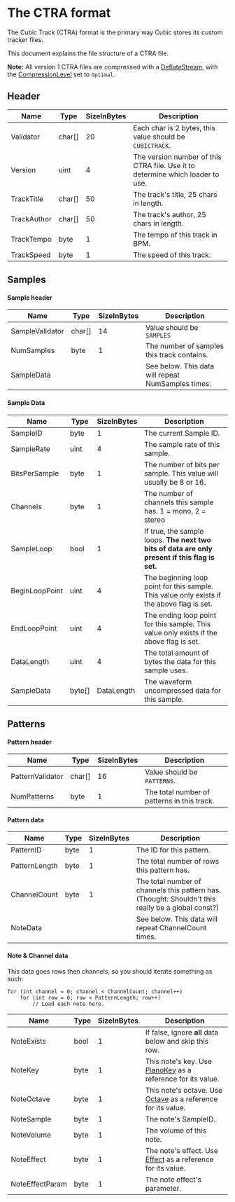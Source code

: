 # The CTRA format
The Cubic Track (CTRA) format is the primary way Cubic stores its custom tracker files.

This document explains the file structure of a CTRA file.

**Note:** All version 1 CTRA files are compressed with a [DeflateStream](https://docs.microsoft.com/en-us/dotnet/api/system.io.compression.deflatestream?view=net-6.0), with the [CompressionLevel](https://docs.microsoft.com/en-us/dotnet/api/system.io.compression.compressionlevel?view=net-6.0) set to `Optimal`.

## Header
| Name        | Type   | SizeInBytes | Description                                                                    |
|-------------|--------|-------------|--------------------------------------------------------------------------------|
| Validator   | char[] | 20          | Each char is 2 bytes, this value should be `CUBICTRACK`.                       |
| Version     | uint   | 4           | The version number of this CTRA file. Use it to determine which loader to use. |
| TrackTitle  | char[] | 50          | The track's title, 25 chars in length.                                         |
| TrackAuthor | char[] | 50          | The track's author, 25 chars in length.                                        |
| TrackTempo  | byte   | 1           | The tempo of this track in BPM.                                                |
| TrackSpeed  | byte   | 1           | The speed of this track.                                                       |

## Samples
#### Sample header
| Name            | Type   | SizeInBytes | Description                                        |
|-----------------|--------|-------------|----------------------------------------------------|
| SampleValidator | char[] | 14          | Value should be `SAMPLES`                          |
| NumSamples      | byte   | 1           | The number of samples this track contains.         |
| SampleData      |        |             | See below. This data will repeat NumSamples times. |

#### Sample Data
| Name           | Type   | SizeInBytes | Description                                                                                    |
|----------------|--------|-------------|------------------------------------------------------------------------------------------------|
| SampleID       | byte   | 1           | The current Sample ID.                                                                         |
| SampleRate     | uint   | 4           | The sample rate of this sample.                                                                |
| BitsPerSample  | byte   | 1           | The number of bits per sample. This value will usually be 8 or 16.                             |
| Channels       | byte   | 1           | The number of channels this sample has. 1 = mono, 2 = stereo                                   |
| SampleLoop     | bool   | 1           | If true, the sample loops. **The next two bits of data are only present if this flag is set.** |
| BeginLoopPoint | uint   | 4           | The beginning loop point for this sample. This value only exists if the above flag is set.     |
| EndLoopPoint   | uint   | 4           | The ending loop point for this sample. This value only exists if the above flag is set.        |
| DataLength     | uint   | 4           | The total amount of bytes the data for this sample uses.                                       |
| SampleData     | byte[] | DataLength  | The waveform uncompressed data for this sample.                                                |

## Patterns
#### Pattern header
| Name             | Type   | SizeInBytes | Description                                 |
|------------------|--------|-------------|---------------------------------------------|
| PatternValidator | char[] | 16          | Value should be `PATTERNS`.                 |
| NumPatterns      | byte   | 1           | The total number of patterns in this track. |

#### Pattern data
| Name          | Type | SizeInBytes | Description                                                                                        |
|---------------|------|-------------|----------------------------------------------------------------------------------------------------|
| PatternID     | byte | 1           | The ID for this pattern.                                                                           |
| PatternLength | byte | 1           | The total number of rows this pattern has.                                                         |
| ChannelCount  | byte | 1           | The total number of channels this pattern has. (Thought: Shouldn't this really be a global const?) |
| NoteData      |      |             | See below. This data will repeat ChannelCount times.                                               |

#### Note & Channel data
This data goes rows then channels, so you should iterate something as such:
```
for (int channel = 0; channel < ChannelCount; channel++)
    for (int row = 0; row < PatternLength; row++)
        // Load each note here.
```
| Name            | Type | SizeInBytes | Description                                                                                                                                 |
|-----------------|------|-------------|---------------------------------------------------------------------------------------------------------------------------------------------|
| NoteExists      | bool | 1           | If false, ignore **all** data below and skip this row.                                                                                      |
| NoteKey         | byte | 1           | This note's key. Use [PianoKey](https://github.com/ohtrobinson/Cubic2D/blob/master/Cubic2D/Audio/PianoKey.cs) as a reference for its value. |
| NoteOctave      | byte | 1           | This note's octave. Use [Octave](https://github.com/ohtrobinson/Cubic2D/blob/master/Cubic2D/Audio/Octave.cs) as a reference for its value.  |
| NoteSample      | byte | 1           | The note's SampleID.                                                                                                                        |
| NoteVolume      | byte | 1           | The volume of this note.                                                                                                                    |
| NoteEffect      | byte | 1           | The note's effect. Use [Effect](https://github.com/ohtrobinson/Cubic2D/blob/master/Cubic2D/Audio/Effect.cs) as a reference for its value.   |
| NoteEffectParam | byte | 1           | The note effect's parameter.                                                                                                                |